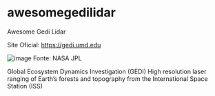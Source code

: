 # awesomegedilidar
Awesome Gedi Lidar


Site Oficial: https://gedi.umd.edu

![image](https://user-images.githubusercontent.com/36390710/179752668-fcb95857-77e9-40e0-9acf-c44e119417a6.png)
Fonte: NASA JPL

Global Ecosystem Dynamics Investigation (GEDI)
High resolution laser ranging of Earth’s forests and topography from the International Space Station (ISS)

